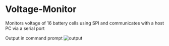 # Voltage-Monitor
Monitors voltage of 16 battery cells using SPI and communicates with a host PC via a serial port


Output in command prompt
![output](https://user-images.githubusercontent.com/95504904/144691797-29478b50-f807-478b-a83d-1c2970a0043e.png)
